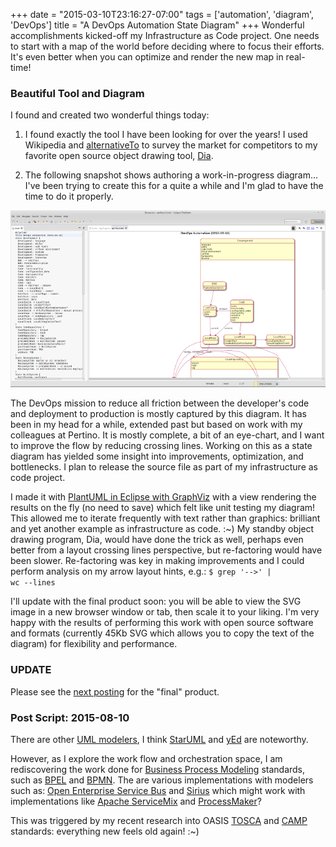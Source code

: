 +++
date = "2015-03-10T23:16:27-07:00"
tags = ['automation', 'diagram', 'DevOps']
title = "A DevOps Automation State Diagram"
+++
Wonderful accomplishments kicked-off my Infrastructure as Code project.
One needs to start with a map of the world before deciding where to focus their efforts.
It's even better when you can optimize and render the new map in real-time!
<!--more-->
### Beautiful Tool and Diagram

I found and created two wonderful things today:

1. I found exactly the tool I have been looking for over the years!
  I used Wikipedia and [alternativeTo](http://alternativeto.net) to survey the market for competitors
  to my favorite open source object drawing tool, [Dia](https://wiki.gnome.org/Apps/Dia).

2. The following snapshot shows authoring a work-in-progress diagram... I've been trying to create this
  for a quite a while and I'm glad to have the time to do it properly.

  ![DevOps Automation Diagram](/img/devops-automation-screenshot.png)

The DevOps mission to reduce all friction between the developer's code and deployment to production
is mostly captured by this diagram. It has been in my head for a while, extended past but based on
work with my colleagues at Pertino. It is mostly complete, a bit of an eye-chart, and I want to
improve the flow by reducing crossing lines. Working on this as a state diagram has yielded some
insight into improvements, optimization, and bottlenecks. I plan to release the source file as part
of my infrastructure as code project.

I made it with [PlantUML in Eclipse with GraphViz](http://www.plantuml.com/eclipse.html) with a view
rendering the results on the fly (no need to save) which felt like unit testing my diagram!
This allowed me to iterate frequently with text rather than graphics: brilliant and yet
another example as infrastructure as code. :~) My standby object drawing program, Dia,
would have done the trick as well, perhaps even better from a layout crossing lines perspective,
but re-factoring would have been slower. Re-factoring was key in making improvements and I could
perform analysis on my arrow layout hints, e.g.: <code>$ grep '-->' | wc --lines</code>

I'll update with the final product soon: you will be able to view the SVG image in a new browser
window or tab, then scale it to your liking. I'm very happy with the results of performing this work
with open source software and formats (currently 45Kb SVG which allows you to copy the text of the
diagram) for flexibility and performance.

### UPDATE

Please see the [next posting](../devops-automation/) for the "final" product.

### Post Script: 2015-08-10

There are other [UML modelers](https://en.wikipedia.org/wiki/List_of_Unified_Modeling_Language_tools),
 I think [StarUML](http://blog.staruml.io/)
 and [yEd](https://www.yworks.com/products/yed) are noteworthy.

However, as I explore the work flow and orchestration space, I am rediscovering
the work done for
[Business Process Modeling](https://en.wikipedia.org/wiki/Business_process_modeling)
standards, such as
[BPEL](https://en.wikipedia.org/wiki/Business_Process_Execution_Language) and
[BPMN](https://en.wikipedia.org/wiki/Business_Process_Model_and_Notation).
The are various implementations with modelers such as:
[Open Enterprise Service Bus](www.open-esb.net)
and [Sirius](http://www.eclipse.org/sirius/getstarted.html)
 which might work with implementations like [Apache ServiceMix](http://servicemix.apache.org/)
 and [ProcessMaker](https://www.processmaker.com/)?

This was triggered by my recent research into OASIS
 [TOSCA](https://www.oasis-open.org/committees/tc_home.php?wg_abbrev=tosca)
 and [CAMP](https://www.oasis-open.org/committees/tc_home.php?wg_abbrev=camp)
 standards: everything new feels old again! :~)

